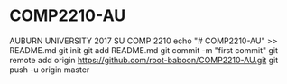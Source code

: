 # COMP2210-AU
AUBURN UNIVERSITY 2017 SU COMP 2210
echo "# COMP2210-AU" >> README.md
git init
git add README.md
git commit -m "first commit"
git remote add origin https://github.com/root-baboon/COMP2210-AU.git
git push -u origin master
